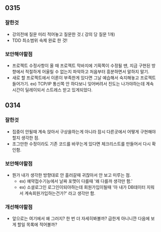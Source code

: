 ## 0315

### 잘한것

- 강의전에 질문 미리 적어놓고 질문한 것.( 강의 당 질문 1개)
- TDD 최소범위 숙제 완료 한 것!

### 보안해야할점

- 프로젝트 수정사항이 올 때 프로젝트 막바지에 기획쪽이 수정될 땐, 지금 구현된 방향에서 적절하게 어울릴 수 없는지 파악하고 처음부터 흥분하면서 말하지 말기.
- 새로 할 프로젝트에서 이론이 부족한게 있다면 그날 예습해서 숙지해놓고 프로젝트 들어가기. ex) TCP/IP 통신쪽 안 하다보니 잊어버려서 진도는 나가야하는데 계속 시간이 딜레이되서 스트레스 받고 있게되었다.

## 0314

### 잘한것 

- 집중이 안될때 계속 앉아서 구상을하는게 아니라 잠시 다른곳에서 어떻게 구현해야할지 생각한 점.
- 조그만한 수정이라도 기존 코드를 바꾸는게 있다면 체크리스트를 만들어서 다시 확인함.

### 보안해야할점

- 뭔가 내가 생각한 방향대로 안 흘러갈때 귀찮아서 안 보고 미루는 점.
  - ex) 예약접수기능에서 날짜 포맷이 다를때 '왜 다를까 생각만 함.'
  - ex) 소셜로그인 로그인이되야하는데 회원가입이될때 '아 내가 DB데이터 지워서 계속회원가입하는건가?' 라고 생각만 함.

### 개선해야할점

-  앞으로는 여기에서 왜 그러지? 한 번 더 자세히봐볼까? 급한게 아니니깐 다음에 보게 할일 목록에 적어볼까?